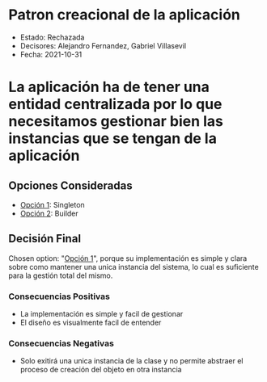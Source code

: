 # Patron creacional de la aplicación

* Estado: Rechazada
* Decisores: Alejandro Fernandez, Gabriel Villasevil
* Fecha: 2021-10-31 

# La aplicación ha de tener una entidad centralizada por lo que necesitamos gestionar bien las instancias que se tengan de la aplicación

## Opciones Consideradas

* [Opción 1](https://github.com/santo2927/DAS-2021-22-/edit/master/Decisión%20de%20diseño%202.1.md): Singleton
* [Opción 2](https://github.com/santo2927/DAS-2021-22-/edit/master/Decisión%20de%20diseño%202.2.md): Builder

## Decisión Final

Chosen option: "[Opción 1](https://github.com/santo2927/DAS-2021-22-/edit/master/Decisión%20de%20diseño%202.1.md)", porque su implementación es simple y clara sobre como mantener una unica instancia del sistema, lo cual es suficiente para la gestión total del mismo.

### Consecuencias Positivas 

* La implementación es simple y facil de gestionar
* El diseño es visualmente facil de entender

### Consecuencias Negativas

* Solo exitirá una unica instancia de la clase y no permite abstraer el proceso de creación del objeto en otra instancia

